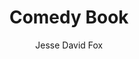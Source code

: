 ---
title: "Comedy Book"
subtitle: ""
description: ""
layout: book
author: Jesse David Fox
started: 2024-11-21
read: 
status: abandoned
rating: 0
color: 
cover: 
pages: 358
progress: 43.02
link: 
---